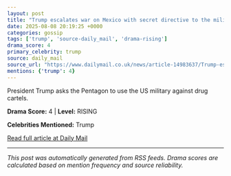 ```yaml
---
layout: post
title: "Trump escalates war on Mexico with secret directive to the military to target deadly cartels"
date: 2025-08-08 20:19:25 +0000
categories: gossip
tags: ['trump', 'source-daily_mail', 'drama-rising']
drama_score: 4
primary_celebrity: trump
source: daily_mail
source_url: "https://www.dailymail.co.uk/news/article-14983637/Trump-escalates-war-Mexico-secret-directive-military-target-deadly-cartels.html?ns_mchannel=rss&ito=1490&ns_campaign=1490"
mentions: {'trump': 4}
---
```


President Trump asks the Pentagon to use the US military against drug cartels.

**Drama Score:** 4 | **Level:** RISING

**Celebrities Mentioned:** Trump

[Read full article at Daily Mail](https://www.dailymail.co.uk/news/article-14983637/Trump-escalates-war-Mexico-secret-directive-military-target-deadly-cartels.html?ns_mchannel=rss&ito=1490&ns_campaign=1490)

---
*This post was automatically generated from RSS feeds. Drama scores are calculated based on mention frequency and source reliability.*
